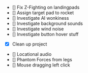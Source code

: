  - [] Fix Z-Fighting on landingpads
 - [] Assign target pad to rocket
 - [] Investigate AI wonkiness
 - [] Investigate background sounds
 - [] Investigate wind noise
 - [] Investigate button hover stuff
 - [x] Clean up project
 - [] Locational audio
 - [] Phantom Forces from legs
 - [] Mouse dragging left click
